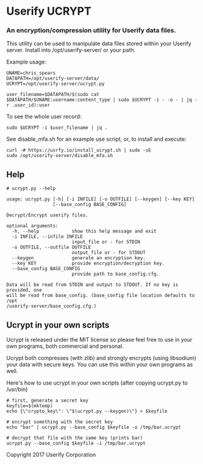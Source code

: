 # Userify UCRYPT

### An encryption/compression utility for Userify data files.

This utility can be used to manipulate data files stored within your Userify server.
Install into /opt/userify-server/ or your path.

Example usage:

    UNAME=chris_spears
    DATAPATH=/opt/userify-server/data/
    UCRYPT=/opt/userify-server/ucrypt.py

    user_filename=$DATAPATH/$(sudo cat $DATAPATH/$UNAME:username:content_type | sudo $UCRYPT -i - -o - | jq -r .user_id):user


To see the whole user record:

    sudo $UCRYPT -i $user_filename | jq .

See disable_mfa.sh for an example use script, or, to install and execute:

    curl -# https://usrfy.io/install_ucrypt.sh | sudo -sE
    sudo /opt/userify-server/disable_mfa.sh


## Help

    # ucrypt.py --help

    usage: ucrypt.py [-h] [-i INFILE] [-o OUTFILE] [--keygen] [--key KEY]
                     [--base_config BASE_CONFIG]

    Decrypt/Encrypt userify files.

    optional arguments:
      -h, --help            show this help message and exit
      -i INFILE, --infile INFILE
                            input_file or - for STDIN
      -o OUTFILE, --outfile OUTFILE
                            output_file or - for STDOUT
      --keygen              generate an encryption key.
      --key KEY             provide encryption/decryption key.
      --base_config BASE_CONFIG
                            provide path to base_config.cfg.

    Data will be read from STDIN and output to STDOUT. If no key is provided, one
    will be read from base_config. (base_config file location defaults to /opt
    /userify-server/base_config.cfg.)


## Ucrypt in your own scripts

Ucrypt is released under the MIT license so please feel free to use in your own programs, both commercial and personal.

Ucrypt both compresses (with zlib) and strongly encrypts (using libsodium) your data with secure keys. You can use this within your own programs as well.

Here's how to use ucrypt in your own scripts (after copying ucrypt.py to /usr/bin)


    # first, generate a secret key
    keyfile=$(mktemp)
    echo {\"crypto_key\": \"$(ucrypt.py --keygen)\"} > $keyfile

    # encrypt something with the secret key
    echo "bar" | ucrypt.py --base_config $keyfile -o /tmp/bar.ucrypt

    # decrypt that file with the same key (prints bar)
    ucrypt.py --base_config $keyfile -i /tmp/bar.ucrypt


Copyright 2017 Userify Corporation

